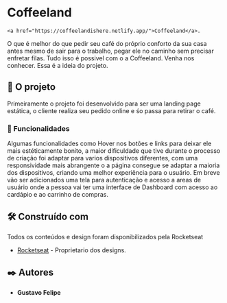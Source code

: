 # Coffeeland
    <a href="https://coffeelandishere.netlify.app/">Coffeeland</a>.

O que é melhor do que pedir seu café do próprio conforto da sua casa antes mesmo de sair para o trabalho, pegar ele no caminho sem precisar enfretar filas. Tudo isso é possivel com o a Coffeeland. Venha nos conhecer. Essa é a ideia do projeto.

## 🚀 O projeto

Primeiramente o projeto foi desenvolvido para ser uma landing page estática, o cliente realiza seu pedido online e śo passa para retirar o café.

### 🔧 Funcionalidades

Algumas funcionalidades como Hover nos botões e links para deixar ele mais estéticamente bonito, a maior dificuldade que tive durante o processo de criação foi adaptar para varios dispositivos diferentes, com uma responsividade mais abrangente o a página consegue se adaptar a maioria dos dispositivos, criando uma melhor experiência para o usuário. Em breve vão ser adicionados uma tela para autenticação e acesso a areas de usuário onde a pessoa vai ter uma interface de Dashboard com acesso ao cardápio e ao carrinho de compras.


## 🛠️ Construído com

Todos os conteúdos e design foram disponibilizados pela Rocketseat

* [Rocketseat](https://www.rocketseat.com.br/) - Proprietario dos designs.

## ✒️ Autores

* **Gustavo Felipe**

